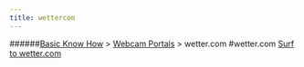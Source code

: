```yaml
---
title: wettercom
---
```

######[Basic Know How](../wiki/basic-know-how.html) > [Webcam Portals](../wiki/webcam-portals.html) > wetter.com
#wetter.com
<a href="http://wetter.com/wettercom-live/" target="_blank">Surf to wetter.com</a>